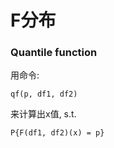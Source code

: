 # F分布

### Quantile function
用命令:
```
qf(p, df1, df2)
```
来计算出x值, s.t.
```
P{F(df1, df2)(x) = p}
```
